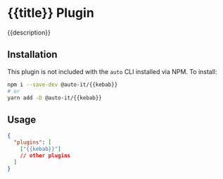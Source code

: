 # {{title}} Plugin

{{description}}

## Installation

This plugin is not included with the `auto` CLI installed via NPM. To install:

```bash
npm i --save-dev @auto-it/{{kebab}}
# or
yarn add -D @auto-it/{{kebab}}
```

## Usage

```json
{
  "plugins": [
    ["{{kebab}}"]
    // other plugins
  ]
}
```
